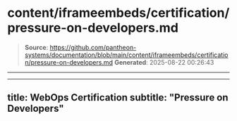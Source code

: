 # content/iframeembeds/certification/pressure-on-developers.md

> **Source**: https://github.com/pantheon-systems/documentation/blob/main/content/iframeembeds/certification/pressure-on-developers.md
> **Generated**: 2025-08-22 00:26:43

---

---
title: WebOps Certification
subtitle: "Pressure on Developers"
---

<Partial file="certification-guide/pressure-on-developers.md" />
